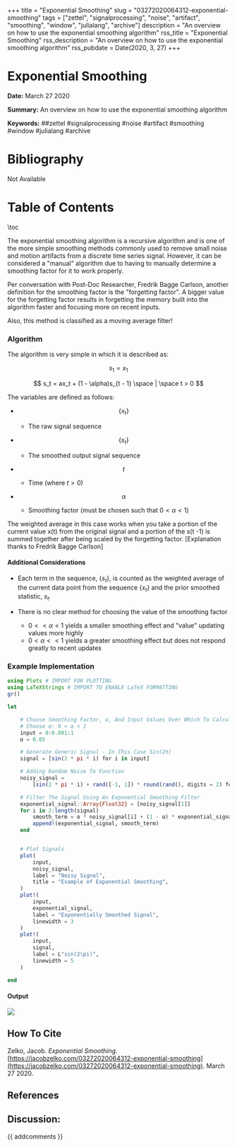 +++
title = "Exponential Smoothing"
slug = "03272020064312-exponential-smoothing"
tags = ["zettel", "signalprocessing", "noise", "artifact", "smoothing", "window", "julialang", "archive"]
description = "An overview on how to use the exponential smoothing algorithm"
rss_title = "Exponential Smoothing"
rss_description = "An overview on how to use the exponential smoothing algorithm"
rss_pubdate = Date(2020, 3, 27)
+++



Exponential Smoothing
=========

**Date:** March 27 2020

**Summary:** An overview on how to use the exponential smoothing algorithm

**Keywords:** ##zettel #signalprocessing #noise #artifact #smoothing #window #julialang #archive

Bibliography
==========

Not Available

Table of Contents
=========

\toc

The exponential smoothing algorithm is a recursive algorithm and is one of the more simple smoothing methods commonly used to remove small noise and motion artifacts from a discrete time series signal. However, it can be considered a "manual" algorithm due to having to manually determine a smoothing factor for it to work properly.

Per conversation with Post-Doc Researcher, Fredrik Bagge Carlson, another definition for the smoothing factor is the "forgetting factor". A bigger value for the forgetting factor results in forgetting the memory built into the algorithm faster and focusing more on recent inputs.

Also, this method is classified as a moving average filter!

### Algorithm

The algorithm is very simple in which it is described as:

$$
s_1 = x_1
$$

$$
s_t = ax_t + (1 - \alpha)s_{t - 1} \space | \space t > 0
$$

The variables are defined as follows:

  * $$
    \{x_t\}
    $$

      * The raw signal sequence
  * $$
    \{s_t\}
    $$

      * The smoothed output signal sequence
  * $$
    t
    $$

      * Time (where $t > 0$)
  * $$
    \alpha
    $$

      * Smoothing factor (must be chosen such that $0 < \alpha <1$)

The weighted average in this case works when you take a portion of the current value x(t) from the original signal and a portion of the s(t -1) is summed together after being scaled by the forgetting factor. [Explanation thanks to Fredrik Bagge Carlson]

#### Additional Considerations

  * Each term in the sequence, $\{s_t\}$, is counted as the weighted average of the current data point from the sequence $\{x_t\}$ and the prior smoothed statistic, $s_t$.
  * There is no clear method for choosing the value of the smoothing factor

      * $0 <<\alpha < 1$ yields a smaller smoothing effect and "value" updating values more highly
      * $0 < \alpha << 1$ yields a greater smoothing effect but does not respond greatly to recent updates

### Example Implementation

```julia
using Plots # IMPORT FOR PLOTTING
using LaTeXStrings # IMPORT TO ENABLE LaTeX FORMATTING
gr()

let

    # Choose Smoothing Factor, α, And Input Values Over Which To Calculate
    # Choose α: 0 < α < 1
    input = 0:0.001:1
    α = 0.05

    # Generate Generic Signal - In This Case Sin(2π)
    signal = [sin(2 * pi * i) for i in input]

    # Adding Random Noise To Function
    noisy_signal =
        [sin(2 * pi * i) + rand([-1, 1]) * round(rand(), digits = 2) for i in input]

    # Filter The Signal Using An Exponential Smoothing Filter
    exponential_signal::Array{Float32} = [noisy_signal[1]]
    for i in 2:length(signal)
        smooth_term = α * noisy_signal[i] + (1 - α) * exponential_signal[i-1]
        append!(exponential_signal, smooth_term)
    end


    # Plot Signals
    plot(
        input,
        noisy_signal,
        label = "Noisy Signal",
        title = "Example of Exponential Smoothing",
    )
    plot!(
        input,
        exponential_signal,
        label = "Exponentially Smoothed Signal",
        linewidth = 3
    )
    plot!(
        input,
        signal,
        label = L"sin(2\pi)",
        linewidth = 5
    )

end

```

#### Output

![](1585295721254.png)
## How To Cite

 Zelko, Jacob. _Exponential Smoothing_. [https://jacobzelko.com/03272020064312-exponential-smoothing](https://jacobzelko.com/03272020064312-exponential-smoothing). March 27 2020.
## References
## Discussion: 

{{ addcomments }}
